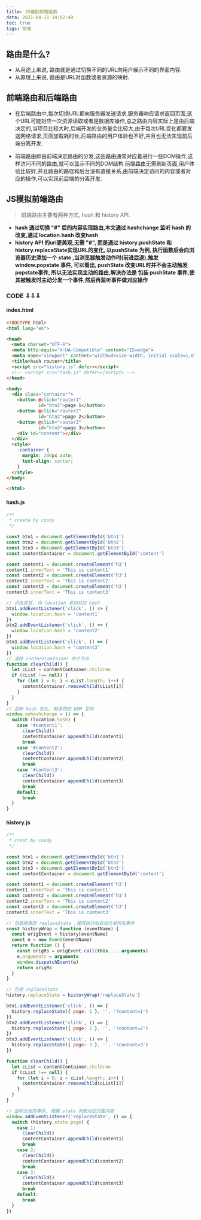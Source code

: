 ```yaml
---
title: JS模拟前端路由
data: 2021-04-11 14:02:49
toc: true
tags: 前端
---
```

## 路由是什么?

* 从用途上来说, 路由就是通过切换不同的URL向用户展示不同的界面内容.
* 从原理上来说, 路由是URL对函数或者资源的映射.
<!-- more -->

## 前端路由和后端路由

* 在后端路由中,每次切换URL都向服务器发送请求,服务器响应请求返回页面,这个URL可能对应一次资源读取或者是数据库操作,总之路由内容实际上是由后端决定的,当项目比较大时,后端开发的业务量会比较大,由于每次URL变化都要发送网络请求,页面加载耗时长,后端路由的用户体验也不好,并且也无法实现前后端分离开发.

* 前端路由即由前端决定路由的分发,这些路由通常对应着进行一些DOM操作,这样访问不同的路由,就可以显示不同的DOM结构.前端路由无需刷新页面,用户体验比较好,并且路由的路径和后台没有直接关系,由前端决定访问的内容或者对应的操作,可以实现前后端的分离开发.

## JS模拟前端路由
> 前端路由主要有两种方式, hash 和 history API.
* **hash 通过切换 "#" 后的内容实现路由,本文通过 hashchange 监听 hash 的改变,通过 location.hash 改变hash**
* **history API 的url更美观,无需 "#", 而是通过 history.pushState 和 history.replaceState实现URL的变化, 以pushState 为例, 执行函数后会向浏览器历史添加一个 state ,当浏览器触发动作时(前进后退),触发 window.popstate 事件, 可以看出, pushState 改变URL时并不会主动触发popstate事件, 所以无法实现主动的路由,解决办法是 包装 pushState 事件,使其被触发时主动分发一个事件,然后再监听事件做对应操作**


### CODE ⇩⇩⇩
#### index.html
``` html
<!DOCTYPE html>
<html lang="en">

<head>
  <meta charset="UTF-8">
  <meta http-equiv="X-UA-Compatible" content="IE=edge">
  <meta name="viewport" content="width=device-width, initial-scale=1.0">
  <title>hash router</title>
  <script src="history.js" defer></script>
  <!-- <script src="hash.js" defer></script> -->
</head>

<body>
  <div class="container">
    <button @click="router1"
            id="btn1">page 1</button>
    <button @click="router2"
            id="btn2">page 2</button>
    <button @click="router3"
            id="btn3">page 3</button>
    <div id="content"></div>
  </div>
  <style>
    .container {
      margin: 200px auto;
      text-align: center;
    }
  </style>
</body>

</html>
```
#### hash.js

``` javascript
/**
 * create by coody
 */

const btn1 = document.getElementById('btn1')
const btn2 = document.getElementById('btn2')
const btn3 = document.getElementById('btn3')
const contentContainer = document.getElementById('content')

const content1 = document.createElement('h3')
content1.innerText = 'This is content1'
const content2 = document.createElement('h3')
content2.innerText = 'This is content2'
const content3 = document.createElement('h3')
content3.innerText = 'This is content3'

// 点击按钮, 向 location 添加对应 hash
btn1.addEventListener('click', () => {
  window.location.hash = 'content1'
})
btn2.addEventListener('click', () => {
  window.location.hash = 'content2'
})
btn3.addEventListener('click', () => {
  window.location.hash = 'content3'
})
// 清除 contentContainer 的子节点
function clearChild() {
  let cList = contentContainer.children
  if (cList !== null) {
    for (let i = 0; i < cList.length; i++) {
      contentContainer.removeChild(cList[i])
    }
  }
}
// 监听 hash 变化, 触发相应 DOM 变动
window.onhashchange = () => {
  switch (location.hash) {
    case '#content1':
      clearChild()
      contentContainer.appendChild(content1)
      break
    case '#content2':
      clearChild()
      contentContainer.appendChild(content2)
      break
    case '#content3':
      clearChild()
      contentContainer.appendChild(content3)
      break
    default:
      break
  }
}
```
#### history.js
``` javascript
/**
 * creat by coody
 */

const btn1 = document.getElementById('btn1')
const btn2 = document.getElementById('btn2')
const btn3 = document.getElementById('btn3')
const contentContainer = document.getElementById('content')

const content1 = document.createElement('h3')
content1.innerText = 'This is content1'
const content2 = document.createElement('h3')
content2.innerText = 'This is content2'
const content3 = document.createElement('h3')
content3.innerText = 'This is content3'

// 包装原来的 replaceState ,使其执行后自动分发同名事件
const historyWrap = function (eventName) {
  const origEvent = history[eventName]
  const e = new Event(eventName)
  return function () {
    const origRs = origEvent.call(this, ...arguments)
    e.arguments = arguments
    window.dispatchEvent(e)
    return origRs
  }
}

// 包装 replaceState
history.replaceState = historyWrap('replaceState')

btn1.addEventListener('click', () => {
  history.replaceState({ page: 1 }, '', '?content=1')
})
btn2.addEventListener('click', () => {
  history.replaceState({ page: 2 }, '', '?content=2')
})
btn3.addEventListener('click', () => {
  history.replaceState({ page: 3 }, '', '?content=3')
})

function clearChild() {
  let cList = contentContainer.children
  if (cList !== null) {
    for (let i = 0; i < cList.length; i++) {
      contentContainer.removeChild(cList[i])
    }
  }
}

// 监听分发的事件, 根据 state 判断对应页面内容
window.addEventListener('replaceState', () => {
  switch (history.state.page) {
    case 1:
      clearChild()
      contentContainer.appendChild(content1)
      break
    case 2:
      clearChild()
      contentContainer.appendChild(content2)
      break
    case 3:
      clearChild()
      contentContainer.appendChild(content3)
      break
    default:
      break
  }
})
```